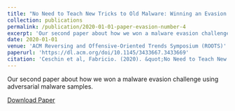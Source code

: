 ```yaml
---
title: "No Need to Teach New Tricks to Old Malware: Winning an Evasion Challenge with XOR-Based Adversarial Samples"
collection: publications
permalink: /publication/2020-01-01-paper-evasion-number-4
excerpt: 'Our second paper about how we won a malware evasion challenge using adversarial malware samples.'
date: 2020-01-01
venue: 'ACM Reversing and Offensive-Oriented Trends Symposium (ROOTS)'
paperurl: 'https://dl.acm.org/doi/10.1145/3433667.3433669'
citation: 'Ceschin et al, Fabricio. (2020). &quot;No Need to Teach New Tricks to Old Malware: Winning an Evasion Challenge with XOR-Based Adversarial Samples.&quot; <i>ACM ROOTS</i>. 1(1).'
---
```

Our second paper about how we won a malware evasion challenge using adversarial malware samples.

[Download Paper](https://marcusbotacin.github.io/files/roots_mlsec20.pdf)

